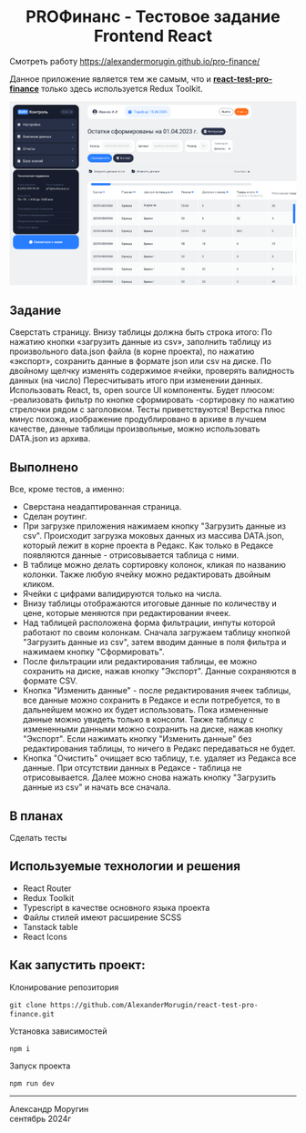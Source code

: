 <h1 align="center">PROФинанс - Тестовое задание Frontend React</h1>

Смотреть работу <a href="https://alexandermorugin.github.io/pro-finance/" target="_blank">https://alexandermorugin.github.io/pro-finance/</a>

Данное приложение является тем же самым, что и <b><a href="https://github.com/AlexanderMorugin/react-test-pro-finance">react-test-pro-finance</a></b> только здесь используется Redux Toolkit.

![PROFinance Demo](/ТЗ.png)

## Задание

Сверстать страницу.
Внизу таблицы должна быть строка итого:
По нажатию кнопки «загрузить данные из csv», заполнить таблицу из произвольного data.json файла (в корне проекта), по нажатию «экспорт», сохранить данные в формате json или csv на диске.
По двойному щелчку изменять содержимое ячейки, проверять валидность данных (на число)
Пересчитывать итого при изменении данных.
Использовать React, ts, open source UI компоненты.
Будет плюсом:
-реализовать фильтр по кнопке сформировать
-сортировку по нажатию стрелочки рядом с заголовком.
Тесты приветствуются!
Верстка плюс минус похожа, изображение продублировано в архиве в лучшем качестве,
данные таблицы произвольные, можно использовать DATA.json из архива.

## Выполнено

Все, кроме тестов, а именно:

- Сверстана неадаптированная страница.
- Сделан роутинг.
- При загрузке приложения нажимаем кнопку "Загрузить данные из csv". Происходит загрузка моковых данных из массива DATA.json, который лежит в корне проекта в Редакс. Как только в Редаксе появляются данные - отрисовывается таблица с ними.
- В таблице можно делать сортировку колонок, кликая по названию колонки. Также любую ячейку можно редактировать двойным кликом.
- Ячейки с цифрами валидируются только на числа.
- Внизу таблицы отображаются итоговые данные по количеству и цене, которые меняются при редактировании ячеек.
- Над таблицей расположена форма фильтрации, инпуты которой работают по своим колонкам. Сначала загружаем таблицу кнопкой "Загрузить данные из csv", затем вводим данные в поля фильтра и нажимаем кнопку "Сформировать".
- После фильтрации или редактирования таблицы, ее можно сохранить на диске, нажав кнопку "Экспорт". Данные сохраняются в формате CSV.
- Кнопка "Изменить данные" - после редактирования ячеек таблицы, все данные можно сохранить в Редаксе и если потребуется, то в дальнейшем можно их будет использовать. Пока измененные данные можно увидеть только в консоли. Также таблицу с измененными данными можно сохранить на диске, нажав кнопку "Экспорт". Если нажимать кнопку "Изменить данные" без редактирования таблицы, то ничего в Редакс передаваться не будет.
- Кнопка "Очистить" очищает всю таблицу, т.е. удаляет из Редакса все данные. При отсутствии данных в Редаксе - таблица не отрисовывается. Далее можно снова нажать кнопку "Загрузить данные из csv" и начать все сначала.

## В планах

Сделать тесты

## Используемые технологии и решения

- React Router
- Redux Toolkit
- Typescript в качестве основного языка проекта
- Файлы стилей имеют расширение SCSS
- Tanstack table
- React Icons

## Как запустить проект:

Клонирование репозитория

```
git clone https://github.com/AlexanderMorugin/react-test-pro-finance.git
```

Установка зависимостей

```
npm i
```

Запуск проекта

```
npm run dev
```

---

Александр Моругин\
сентябрь 2024г
